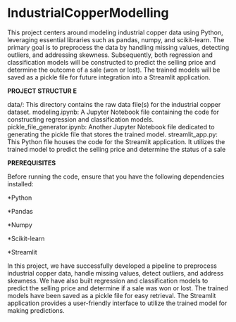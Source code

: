# IndustrialCopperModelling
This project centers around modeling industrial copper data using Python, leveraging essential libraries such as pandas, numpy, and scikit-learn. The primary goal is to preprocess the data by handling missing values, detecting outliers, and addressing skewness. Subsequently, both regression and classification models will be constructed to predict the selling price and determine the outcome of a sale (won or lost). The trained models will be saved as a pickle file for future integration into a Streamlit application.

**PROJECT STRUCTUR E**

data/: This directory contains the raw data file(s) for the industrial copper dataset.
modeling.ipynb: A Jupyter Notebook file containing the code for constructing regression and classification models.
pickle_file_generator.ipynb: Another Jupyter Notebook file dedicated to generating the pickle file that stores the trained model.
streamlit_app.py: This Python file houses the code for the Streamlit application. It utilizes the trained model to predict the selling price and determine the status of a sale

**PREREQUISITES**

Before running the code, ensure that you have the following dependencies installed:

*Python 

*Pandas

*Numpy

*Scikit-learn

*Streamlit

In this project, we have successfully developed a pipeline to preprocess industrial copper data, handle missing values, detect outliers, and address skewness. We have also built regression and classification models to predict the selling price and determine if a sale was won or lost. The trained models have been saved as a pickle file for easy retrieval. The Streamlit application provides a user-friendly interface to utilize the trained model for making predictions.
